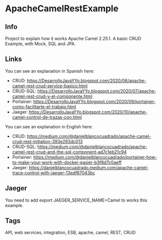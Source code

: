 # ApacheCamelRestExample

## Info

Project to explain how it works Apache Camel 2.25.1. A basic CRUD Example, with Mock, SQL and JPA. 

## Links

You can see an explanation in Spanish here: 

* CRUD: https://DesarrolloJavaYYo.blogspot.com/2020/06/apache-camel-rest-crud-service-basico.html
* CRUD-SQL: https://DesarrolloJavaYYo.blogspot.com/2020/07/apache-camel-rest-crud-y-el-componente.html
* Portainer: https://DesarrolloJavaYYo.blogspot.com/2020/09/portainer-como-facilitarte-el-trabajo.html
* Jaeger: https://DesarrolloJavaYYo.blogspot.com/2020/10/apache-camel-control-de-trazas-con.html

You can see an explanation in English here: 

* CRUD: https://medium.com/@danielblancocuadrado/apache-camel-crud-rest-initiation-393e293dc013
* CRUD-SQL: https://medium.com/@danielblancocuadrado/apache-camel-rest-crud-and-the-sql-component-ad7c1eb21c94
* Portainer: https://medium.com/@danielblancocuadrado/portainer-how-to-make-your-work-with-docker-easier-b3f8d7c0aeff
* Jaeger: https://danielblancocuadrado.medium.com/apache-camel-trace-control-with-jaeger-13edf87043bc

## Jaeger

You need to add export JAEGER_SERVICE_NAME=Camel to works this example.


## Tags

API, web services, integration, ESB, apache, camel, REST, CRUD
